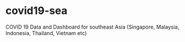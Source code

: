# covid19-sea
COVID 19 Data and Dashboard for southeast Asia (Singapore, Malaysia, Indonesia, Thailand, Vietnam etc)
